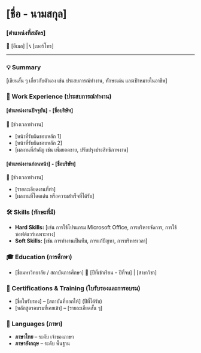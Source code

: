 # [ชื่อ - นามสกุล]
### [ตำแหน่งที่สมัคร]
📧 [อีเมล] | 📞 [เบอร์โทร]
______________________________________________________________________________________
### 💡 Summary
[เขียนสั้น ๆ เกี่ยวกับตัวเอง เช่น ประสบการณ์ทำงาน, ทักษะเด่น และเป้าหมายในอาชีพ]

### 💼 Work Experience (ประสบการณ์ทำงาน)

#### [ตำแหน่งงานปัจจุบัน] - [ชื่อบริษัท]
📆 [ช่วงเวลาทำงาน]
- [หน้าที่รับผิดชอบหลัก 1]
- [หน้าที่รับผิดชอบหลัก 2]
- [ผลงานที่สำคัญ เช่น เพิ่มยอดขาย, ปรับปรุงประสิทธิภาพงาน]

#### [ตำแหน่งงานก่อนหน้า] - [ชื่อบริษัท]
📆 [ช่วงเวลาทำงาน]
- [รายละเอียดงานที่ทำ]
- [ผลงานที่โดดเด่น หรือความสำเร็จที่ได้รับ]

### 🛠️ Skills (ทักษะที่มี)

- **Hard Skills:** [เช่น การใช้โปรแกรม Microsoft Office, การบริหารจัดการ, การใช้ซอฟต์แวร์เฉพาะทาง]
- **Soft Skills:** [เช่น การทำงานเป็นทีม, การแก้ปัญหา, การบริหารเวลา]

### 🎓 Education (การศึกษา)
- [ชื่อมหาวิทยาลัย / สถาบันการศึกษา] 📆 [ปีที่เข้าเรียน - ปีที่จบ] | [สาขาวิชา]

### 📂 Certifications & Training (ใบรับรองและการอบรม)
- [ชื่อใบรับรอง] – [สถาบันที่ออกให้] (ปีที่ได้รับ)
- [หลักสูตรอบรมที่เคยเข้า] – [รายละเอียดสั้น ๆ]

### 📌 Languages (ภาษา)
- **ภาษาไทย** – ระดับ เจ้าของภาษา
- **ภาษาอังกฤษ** – ระดับ พื้นฐาน
